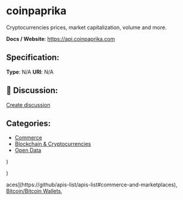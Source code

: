 # coinpaprika


Cryptocurrencies prices, market capitalization, volume and more.

**Docs / Website**: https://api.coinpaprika.com

## Specification:
**Type**:  N/A 
**URI**:  N/A 

## 💬 Discussion:
[Create discussion](https://github.com/apis-list/apis-list/discussions/new)

## Categories:
- [Commerce](https://github.com/apis-list/apis-list#commerce)
- [Blockchain & Cryptocurrencies](https://github.com/apis-list/apis-list#blockchain-and-cryptocurrencies)
- [Open Data](https://github.com/apis-list/apis-list#open-data)



)



)



aces](https://github/apis-list/apis-list#commerce-and-marketplaces), [Bitcoin/Bitcoin Wallets](https://github/apis-list/apis-list#bitcoin-bitcoin-wallets),


